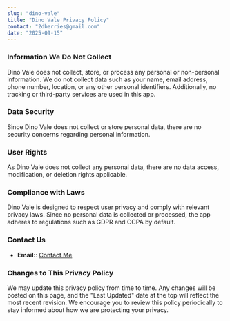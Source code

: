 ```yaml
---
slug: "dino-vale"
title: "Dino Vale Privacy Policy"
contact: "2dberries@gmail.com"
date: "2025-09-15"
---
```


### **Information We Do Not Collect**

Dino Vale does not collect, store, or process any personal or non-personal information. We do not collect data such as your name, email address, phone number, location, or any other personal identifiers. Additionally, no tracking or third-party services are used in this app.

### **Data Security**

Since Dino Vale does not collect or store personal data, there are no security concerns regarding personal information.

### **User Rights**

As Dino Vale does not collect any personal data, there are no data access, modification, or deletion rights applicable.

### **Compliance with Laws**

Dino Vale is designed to respect user privacy and comply with relevant privacy laws. Since no personal data is collected or processed, the app adheres to regulations such as GDPR and CCPA by default.

### **Contact Us**
- **Email:**: [Contact Me](mailto:2dberries@gmail.com)

### **Changes to This Privacy Policy**

We may update this privacy policy from time to time. Any changes will be posted on this page, and the "Last Updated" date at the top will reflect the most recent revision. We encourage you to review this policy periodically to stay informed about how we are protecting your privacy.